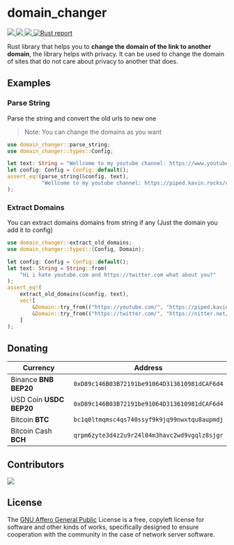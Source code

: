 # domain_changer
  <a href="https://github.com/TheAwiteb/domain_changer/actions">
    <img src="https://github.com/TheAwiteb/domain_changer/workflows/Continuous%20integration/badge.svg">
  </a>
  <a href="https://docs.rs/domain_changer/latest/domain_changer/">
    <img src="https://img.shields.io/badge/docs-docs.rs-orange">
  </a>
  <a href="https://crates.io/crates/teloxide">
    <img src="https://img.shields.io/crates/v/domain_changer.svg">
  </a>
 <a href="https://rust-reportcard.xuri.me/report/github.com/TheAwiteb/domain_changer">
    <img src="https://rust-reportcard.xuri.me/badge/github.com/TheAwiteb/domain_changer" alt="Rust report">
  </a>

Rust library that helps you to **change the domain of the link to another domain**, the library helps with privacy.
It can be used to change the domain of sites that do not care about privacy to another that does.


## Examples
### Parse String
Parse the string and convert the old urls to new one
> Note: You can change the domains as you want
```rust
use domain_changer::parse_string;
use domain_changer::types::Config;

let text: String = "Wellcome to my youtube channel: https://www.youtube.com/channel/UCeRbJsc8cl7xBwT3jIxaAdg And my twitter is: twitter.com/Awiteb".to_string();
let config: Config = Config::default();
assert_eq!(parse_string(&config, text),
           "Wellcome to my youtube channel: https://piped.kavin.rocks/channel/UCeRbJsc8cl7xBwT3jIxaAdg And my twitter is: https://nitter.net/Awiteb".to_string()
);
```

### Extract Domains
You can extract domains domains from string if any (Just the domain you add it to config)
```rust
use domain_changer::extract_old_domains;
use domain_changer::types::{Config, Domain};

let config: Config = Config::default();
let text: String = String::from(
    "Hi i hate youtube.com and https://twitter.com what about you?"
);
assert_eq!(
    extract_old_domains(&config, text),
    vec![
        &Domain::try_from(("https://youtube.com/", "https://piped.kavin.rocks/")).unwrap(),
        &Domain::try_from(("https://twitter.com/", "https://nitter.net/")).unwrap()
    ]
);
```

## Donating

| Currency                  |                Address                          |
|---------------------------|------------------------------------------------ |
| Binance **BNB BEP20**     | ```0xD89c146B03B72191be91064D313610981dCAF6d4```|
| USD Coin **USDC BEP20**   | ```0xD89c146B03B72191be91064D313610981dCAF6d4``` |
| Bitcoin **BTC**           | ```bc1q0ltmqmsc4qs740ssyf9k9jq99nwxtqu8aupmdj```|
| Bitcoin Cash **BCH**      | ```qrpm6zyte3d4z2u9r24l04m3havc2wd9vgqlz8sjgr```|

## Contributors
<a href="https://github.com/TheAwiteb/domain_changer/graphs/contributors">
  <img src="https://contrib.rocks/image?repo=TheAwiteb/domain_changer" />
</a>

## License
The [GNU Affero General Public](https://www.gnu.org/licenses/agpl-3.0.en.html) License is a free, 
copyleft license for software and other kinds of works, specifically designed to ensure cooperation with the community in the case of network server software.